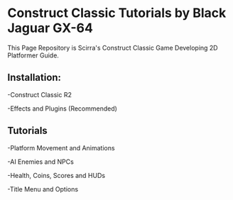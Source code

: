 # Construct Classic Tutorials by Black Jaguar GX-64

This Page Repository is Scirra's Construct Classic Game Developing 2D Platformer Guide.


## Installation:

-Construct Classic R2

-Effects and Plugins (Recommended)


## Tutorials

-Platform Movement and Animations

-AI Enemies and NPCs

-Health, Coins, Scores and HUDs

-Title Menu and Options


